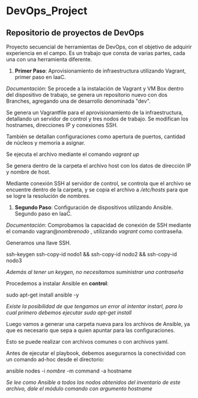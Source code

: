 # DevOps_Project
## Repositorio de proyectos de DevOps

Proyecto secuencial de herramientas de DevOps, con el objetivo de adquirir experiencia en el campo.
Es un trabajo que consta de varias partes, cada una con una herramienta diferente.

1. **Primer Paso**:
Aprovisionamiento de infraestructura utilizando Vagrant, primer paso en IaaC.

*Documentación*:
Se procede a la instalación de Vagrant y VM Box dentro del dispositivo de trabajo, se genera un repositorio nuevo con dos Branches, agregando una de desarrollo denominada "dev".

Se genera un Vagrantfile para el aprovisionamiento de la infraestructura, detallando un servidor de control y tres nodos de trabajo. Se modifican los hostnames, direcciones IP y conexiones SSH.

También se detallan configuraciones como apertura de puertos, cantidad de núcleos y memoria a asignar.

Se ejecuta el archivo mediante el comando *vagrant up*

Se genera dentro de la carpeta el archivo host con los datos de dirección IP y nombre de host.

Mediante conexión SSH al servidor de control, se controla que el archivo se encuentre dentro de la carpeta, y se copia el archivo a */etc/hosts* para que se logre la resolución de nombres.

1. **Segundo Paso**:
Configuración de dispositivos utilizando Ansible. Segundo paso en IaaC.

*Documentación*:
Comprobamos la capacidad de conexión de SSH mediante el comando vagran@*nombrenodo* , utilizando *vagrant* como contraseña.

Generamos una llave SSH.

ssh-keygen
ssh-copy-id nodo1 && ssh-copy-id nodo2 && ssh-copy-id nodo3

*Además al tener un keygen, no necesitamos suministrar una contraseña*


Procedemos a instalar Ansible en **control**:

sudo apt-get install ansible -y

*Existe la posibilidad de que tengamos un error al intentar instarl, para lo cual primero debemos ejecutar sudo apt-get install*

Luego vamos a generar una carpeta nueva para los archivos de Ansible, ya que es necesario que sepa a quien apuntar para las configuraciones.

Esto se puede realizar con archivos comunes o con archivos yaml.

Antes de ejecutar el playbook, debemos asegurarnos la conectividad con un comando ad-hoc desde el directorio:

ansible nodes -i *nombre* -m command -a hostname

*Se lee como Ansible a todos los nodos obtenidos del inventario de este archivo, dale el módulo comando con argumento hostname*
